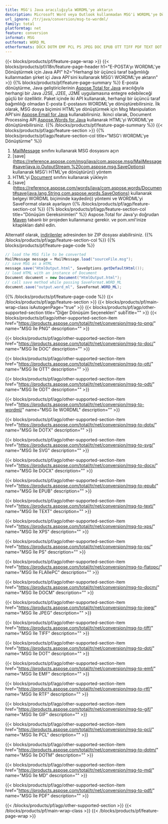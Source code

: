 ```yaml
---
title: MSG'i Java aracılığıyla WORDML'ye aktarın
description: Microsoft Word veya Outlook kullanmadan MSG'i WORDML'ye Dönüştürmek için Java API
url_ignore: /tr/java/conversion/msg-to-wordml/
family: total
platformtag: net
feature: conversion
informat: MSG
outformat: WORD_ML
otherformats: DOCX DOTM EMF PCL PS JPEG DOC EPUB OTT TIFF PDF TEXT DOT XPS DOTX GIF MD WORDML SVG FLATOPC DOCM PNG ODT RTF
---
```

{{< blocks/products/pf/feature-page-wrap >}}
{{< blocks/products/pf/i18n/feature-page-header h1="E-POSTA'yı WORDML'ye Dönüştürmek için Java API" h2="Herhangi bir üçüncü taraf bağımlılığı kullanmadan şirket içi Java API'sini kullanarak MSG'i WORDML'ye aktarın" >}}
{{% blocks/products/pf/feature-page-summary %}}
E-posta dönüştürme, Java geliştiricilerinin [Aspose.Total for Java](https://products.aspose.com/total/java/) aracılığıyla herhangi bir Java J2SE, J2EE, J2ME uygulamasına entegre edebileceği güçlü bir özelliktir. Paket içinde iki API kullanarak, herhangi bir üçüncü taraf bağımlılığı olmadan E-posta E-postasını WORDML'ye dönüştürebilirsiniz. İlk olarak, MSG dosya biçimini HTML'ye dönüştürmek için Msg Manipulation API'sini [Aspose.Email for Java](https://products.aspose.com/email/java/) kullanabilirsiniz. İkinci olarak, Document Processing API [Aspose.Words for Java](https://products.aspose.com/words/java/) kullanarak HTML'yi WORDML'ye dönüştürebilirsiniz.
{{% /blocks/products/pf/feature-page-summary  %}}
{{< blocks/products/pf/agp/feature-section >}}
{{% blocks/products/pf/agp/feature-section-col title="MSG'i WORDML'ye Dönüştürme" %}}
1. [MailMessage](https://reference.aspose.com/msg/java/com.aspose.msg/mailmessage) sınıfını kullanarak MSG dosyasını açın
2. [save](https://reference.aspose.com/msg/java/com.aspose.msg/MailMessage#save(java.io.OutputStream,%20com.aspose.msg.SaveOptions) kullanarak MSG'i HTML'ye dönüştürün)) yöntem
3. HTML'yi [Document](https://reference.aspose.com/words/java/com.aspose.words/Document) sınıfını kullanarak yükleyin
4. [save](https://reference.aspose.com/words/java/com.aspose.words/Document#save(java.lang.String,com.aspose.words.SaveOptions) kullanarak belgeyi WORDML biçiminde kaydedin)) yöntemi ve WORDML'yi SaveFormat olarak ayarlayın
{{% /blocks/products/pf/agp/feature-section-col %}}
{{% blocks/products/pf/agp/feature-section-col title="Dönüşüm Gereksinimleri" %}}
Aspose.Total for Java'yı doğrudan [Maven](https://repository.aspose.com/webapp/#/artifacts/browse/tree/General/repo/com/aspose/aspose-total) tabanlı bir projeden kullanmanız gerekir. ve pom.xml'inize kitaplıkları dahil edin.

Alternatif olarak, [indirilenler](https://releases.aspose.com/total/java) adresinden bir ZIP dosyası alabilirsiniz.
{{% /blocks/products/pf/agp/feature-section-col %}}
{{% blocks/products/pf/feature-page-code %}}
```cs
// load the MSG file to be converted
MailMessage message = MailMessage.load("sourceFile.msg"); 
// save MSG as a HTML 
message.save("HtmlOutput.html", SaveOptions.getDefaultHtml());
// load HTML with an instance of Document
Document document = new Document("HtmlOutput.html");
// call save method while passing SaveFormat.WORD_ML
document.save("output.word_ml", SaveFormat.WORD_ML);   
```
{{% /blocks/products/pf/feature-page-code %}}
{{< /blocks/products/pf/agp/feature-section >}}
{{< blocks/products/pf/main-wrap-class isAutogenPage="true" >}}
{{< blocks/products/pf/agp/other-supported-section title="Diğer Dönüşüm Seçenekleri" subTitle="" >}}
{{< blocks/products/pf/agp/other-supported-section-item href="https://products.aspose.com/total/tr/net/conversion/msg-to-png/" name="MSG İle PNG" description="" >}}

{{< blocks/products/pf/agp/other-supported-section-item href="https://products.aspose.com/total/tr/net/conversion/msg-to-doc/" name="MSG İle DOC" description="" >}}

{{< blocks/products/pf/agp/other-supported-section-item href="https://products.aspose.com/total/tr/net/conversion/msg-to-ott/" name="MSG İle OTT" description="" >}}

{{< blocks/products/pf/agp/other-supported-section-item href="https://products.aspose.com/total/tr/net/conversion/msg-to-odt/" name="MSG İle ODT" description="" >}}

{{< blocks/products/pf/agp/other-supported-section-item href="https://products.aspose.com/total/tr/net/conversion/msg-to-wordml/" name="MSG İle WORDML" description="" >}}

{{< blocks/products/pf/agp/other-supported-section-item href="https://products.aspose.com/total/tr/net/conversion/msg-to-dotx/" name="MSG İle DOTX" description="" >}}

{{< blocks/products/pf/agp/other-supported-section-item href="https://products.aspose.com/total/tr/net/conversion/msg-to-svg/" name="MSG İle SVG" description="" >}}

{{< blocks/products/pf/agp/other-supported-section-item href="https://products.aspose.com/total/tr/net/conversion/msg-to-docx/" name="MSG İle DOCX" description="" >}}

{{< blocks/products/pf/agp/other-supported-section-item href="https://products.aspose.com/total/tr/net/conversion/msg-to-epub/" name="MSG İle EPUB" description="" >}}

{{< blocks/products/pf/agp/other-supported-section-item href="https://products.aspose.com/total/tr/net/conversion/msg-to-text/" name="MSG İle TEXT" description="" >}}

{{< blocks/products/pf/agp/other-supported-section-item href="https://products.aspose.com/total/tr/net/conversion/msg-to-xps/" name="MSG İle XPS" description="" >}}

{{< blocks/products/pf/agp/other-supported-section-item href="https://products.aspose.com/total/tr/net/conversion/msg-to-ps/" name="MSG İle PS" description="" >}}

{{< blocks/products/pf/agp/other-supported-section-item href="https://products.aspose.com/total/tr/net/conversion/msg-to-flatopc/" name="MSG İle FLAİlePC" description="" >}}

{{< blocks/products/pf/agp/other-supported-section-item href="https://products.aspose.com/total/tr/net/conversion/msg-to-docm/" name="MSG İle DOCM" description="" >}}

{{< blocks/products/pf/agp/other-supported-section-item href="https://products.aspose.com/total/tr/net/conversion/msg-to-jpeg/" name="MSG İle JPEG" description="" >}}

{{< blocks/products/pf/agp/other-supported-section-item href="https://products.aspose.com/total/tr/net/conversion/msg-to-tiff/" name="MSG İle TIFF" description="" >}}

{{< blocks/products/pf/agp/other-supported-section-item href="https://products.aspose.com/total/tr/net/conversion/msg-to-dot/" name="MSG İle DOT" description="" >}}

{{< blocks/products/pf/agp/other-supported-section-item href="https://products.aspose.com/total/tr/net/conversion/msg-to-emf/" name="MSG İle EMF" description="" >}}

{{< blocks/products/pf/agp/other-supported-section-item href="https://products.aspose.com/total/tr/net/conversion/msg-to-rtf/" name="MSG İle RTF" description="" >}}

{{< blocks/products/pf/agp/other-supported-section-item href="https://products.aspose.com/total/tr/net/conversion/msg-to-gif/" name="MSG İle GIF" description="" >}}

{{< blocks/products/pf/agp/other-supported-section-item href="https://products.aspose.com/total/tr/net/conversion/msg-to-pcl/" name="MSG İle PCL" description="" >}}

{{< blocks/products/pf/agp/other-supported-section-item href="https://products.aspose.com/total/tr/net/conversion/msg-to-dotm/" name="MSG İle DOTM" description="" >}}

{{< blocks/products/pf/agp/other-supported-section-item href="https://products.aspose.com/total/tr/net/conversion/msg-to-md/" name="MSG İle MD" description="" >}}

{{< blocks/products/pf/agp/other-supported-section-item href="https://products.aspose.com/total/tr/net/conversion/msg-to-pdf/" name="MSG İle PDF" description="" >}}


{{< /blocks/products/pf/agp/other-supported-section >}}
{{< /blocks/products/pf/main-wrap-class >}}
{{< /blocks/products/pf/feature-page-wrap >}}